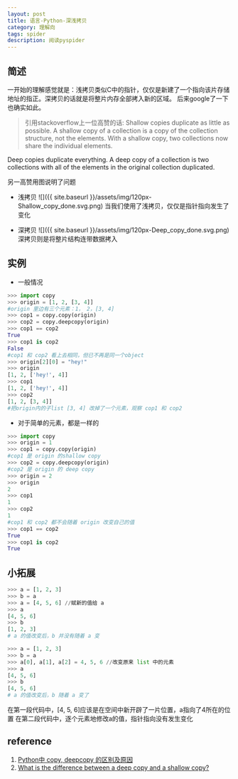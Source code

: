 ```yaml
---
layout: post
title: 语言-Python-深浅拷贝
category: 理解向
tags: spider
description: 阅读pyspider
---
```


## 简述
一开始的理解感觉就是：浅拷贝类似C中的指针，仅仅是新建了一个指向该片存储地址的指正。深拷贝的话就是将整片内存全部拷入新的区域。
后来google了一下也确实如此。

> 引用stackoverflow上一位高赞的话: 
Shallow copies duplicate as little as possible. A shallow copy of a collection is a copy of the collection structure, not the elements. With a shallow copy, two collections now share the individual elements.

Deep copies duplicate everything. A deep copy of a collection is two collections with all of the elements in the original collection duplicated.

另一高赞用图说明了问题
- 浅拷贝
![]({{ site.baseurl }}/assets/img/120px-Shallow_copy_done.svg.png)
当我们使用了浅拷贝，仅仅是指针指向发生了变化

- 深拷贝
![]({{ site.baseurl }}/assets/img/120px-Deep_copy_done.svg.png)
深拷贝则是将整片结构连带数据拷入

## 实例
- 一般情况

```python
>>> import copy
>>> origin = [1, 2, [3, 4]]
#origin 里边有三个元素：1， 2，[3, 4]
>>> cop1 = copy.copy(origin)
>>> cop2 = copy.deepcopy(origin)
>>> cop1 == cop2
True
>>> cop1 is cop2
False 
#cop1 和 cop2 看上去相同，但已不再是同一个object
>>> origin[2][0] = "hey!" 
>>> origin
[1, 2, ['hey!', 4]]
>>> cop1
[1, 2, ['hey!', 4]]
>>> cop2
[1, 2, [3, 4]]
#把origin内的子list [3, 4] 改掉了一个元素，观察 cop1 和 cop2
```

- 对于简单的元素，都是一样的
```python
>>> import copy
>>> origin = 1
>>> cop1 = copy.copy(origin) 
#cop1 是 origin 的shallow copy
>>> cop2 = copy.deepcopy(origin) 
#cop2 是 origin 的 deep copy
>>> origin = 2
>>> origin
2
>>> cop1
1
>>> cop2
1
#cop1 和 cop2 都不会随着 origin 改变自己的值
>>> cop1 == cop2
True
>>> cop1 is cop2
True
```

## 小拓展
```python
>>> a = [1, 2, 3]
>>> b = a
>>> a = [4, 5, 6] //赋新的值给 a
>>> a
[4, 5, 6]
>>> b
[1, 2, 3]
# a 的值改变后，b 并没有随着 a 变

>>> a = [1, 2, 3]
>>> b = a
>>> a[0], a[1], a[2] = 4, 5, 6 //改变原来 list 中的元素
>>> a
[4, 5, 6]
>>> b
[4, 5, 6]
# a 的值改变后，b 随着 a 变了
```

在第一段代码中，[4, 5, 6]应该是在空间中新开辟了一片位置，a指向了4所在的位置
在第二段代码中，逐个元素地修改a的值，指针指向没有发生变化

## reference
1. [Python中 copy, deepcopy 的区别及原因](https://iaman.actor/blog/2016/04/17/copy-in-python)
2. [What is the difference between a deep copy and a shallow copy?](https://stackoverflow.com/questions/184710/what-is-the-difference-between-a-deep-copy-and-a-shallow-copy)


